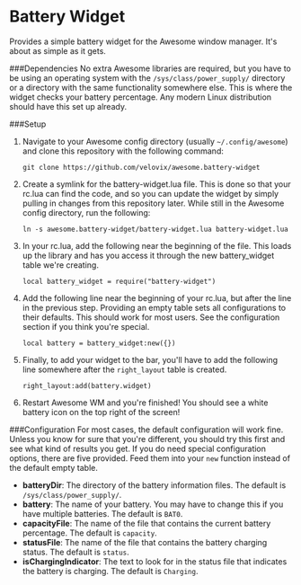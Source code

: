 # Battery Widget
Provides a simple battery widget for the Awesome window manager. It's about as simple as it gets.

###Dependencies
No extra Awesome libraries are required, but you have to be using an operating system with the `/sys/class/power_supply/`
directory or a directory with the same functionality somewhere else. This is where the widget checks your battery
percentage. Any modern Linux distribution should have this set up already.

###Setup
1. Navigate to your Awesome config directory (usually `~/.config/awesome`) and clone this repository with the following
command:

	```
	git clone https://github.com/velovix/awesome.battery-widget
	```
2. Create a symlink for the battery-widget.lua file. This is done so that your rc.lua can find the code, and so you can
update the widget by simply pulling in changes from this repository later. While still in the Awesome config directory,
run the following:

	```
	ln -s awesome.battery-widget/battery-widget.lua battery-widget.lua
	```
3. In your rc.lua, add the following near the beginning of the file. This loads up the library and has you access it
through the new battery_widget table we're creating.

	```
	local battery_widget = require("battery-widget")
	```
4. Add the following line near the beginning of your rc.lua, but after the line in the previous step. Providing an
empty table sets all configurations to their defaults. This should work for most users. See the configuration section
if you think you're special.

	```
	local battery = battery_widget:new({})
	```
5. Finally, to add your widget to the bar, you'll have to add the following line somewhere after the `right_layout`
table is created.

	```
	right_layout:add(battery.widget)
	```
6. Restart Awesome WM and you're finished! You should see a white battery icon on the top right of the screen!

###Configuration
For most cases, the default configuration will work fine. Unless you know for sure that you're different, you should
try this first and see what kind of results you get. If you do need special configuration options, there are five
provided. Feed them into your `new` function instead of the default empty table.

- **batteryDir**: The directory of the battery information files. The default is `/sys/class/power_supply/`.
- **battery**: The name of your battery. You may have to change this if you have multiple batteries. The default is
`BAT0`.
- **capacityFile**: The name of the file that contains the current battery percentage. The default is `capacity`.
- **statusFile**: The name of the file that contains the battery charging status. The default is `status`.
- **isChargingIndicator**: The text to look for in the status file that indicates the battery is charging. The
default is `Charging`.
